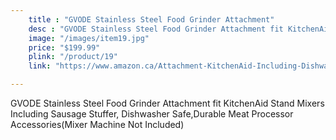 ```yaml
---
    title : "GVODE Stainless Steel Food Grinder Attachment"
    desc : "GVODE Stainless Steel Food Grinder Attachment fit KitchenAid Stand Mixers Including Sausage Stuffer, Dishwasher Safe,Durable Meat Processor Accessories(Mixer Machine Not Included)"
    image: "/images/item19.jpg"
    price: "$199.99"
    plink: "/product/19"
    link: "https://www.amazon.ca/Attachment-KitchenAid-Including-Dishwasher-Accessories/dp/B07D5PLN2N/ref=sr_1_52_sspa?gclid=Cj0KCQjwr4eYBhDrARIsANPywCiZk3UKPM6p3wy3o0QGdMRNIZjc-IZhscUmgLlB6iFkoLaRyRiFW8gaArFiEALw_wcB&hvadid=596079514466&hvdev=c&hvlocphy=9001314&hvnetw=g&hvqmt=e&hvrand=14636581063635512960&hvtargid=kwd-301827503455&hydadcr=21260_13355336&keywords=cool+cooking+gadgets&qid=1661197097&sr=8-52-spons&psc=1"

---
```


GVODE Stainless Steel Food Grinder Attachment fit KitchenAid Stand Mixers Including Sausage Stuffer, Dishwasher Safe,Durable Meat Processor Accessories(Mixer Machine Not Included)